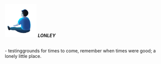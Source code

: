 <img src="lonely.png" style="width:100px;">
<i><b>LONLEY</b></i>
<br>
<p>
  <br>
  - testinggrounds for times to come, remember when times were good; a lonely little place.
</p>
